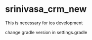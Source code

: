 # srinivasa_crm_new

<!-- platform :ios, '14.0' -->
This is necessary  for ios development


change gradle version in settings.gradle